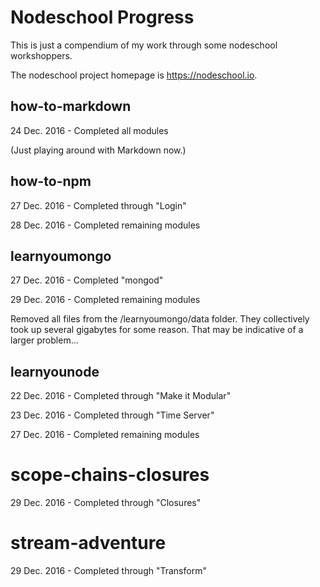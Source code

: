 # Nodeschool Progress

This is just a compendium of my work through some nodeschool workshoppers.

The nodeschool project homepage is https://nodeschool.io.

## how-to-markdown

24 Dec. 2016 - Completed all modules

(Just playing around with Markdown now.)

## how-to-npm

27 Dec. 2016 - Completed through "Login"

28 Dec. 2016 - Completed remaining modules

## learnyoumongo

27 Dec. 2016 - Completed "mongod"

29 Dec. 2016 - Completed remaining modules

Removed all files from the /learnyoumongo/data folder.
They collectively took up several gigabytes for some reason.
That may be indicative of a larger problem...

## learnyounode

22 Dec. 2016 - Completed through "Make it Modular"

23 Dec. 2016 - Completed through "Time Server"

27 Dec. 2016 - Completed remaining modules

# scope-chains-closures

29 Dec. 2016 - Completed through "Closures"

# stream-adventure

29 Dec. 2016 - Completed through "Transform"
